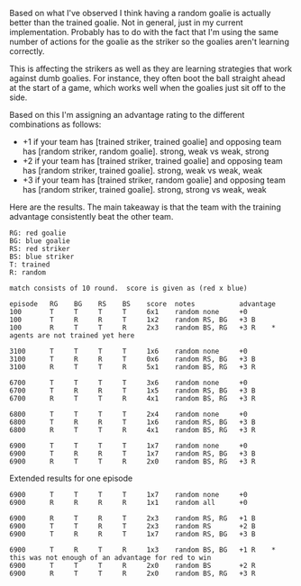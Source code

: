 Based on what I've observed I think having a random goalie is actually better than the trained goalie.  Not in general, just in my current implementation.  Probably has to do with the fact that I'm using the same number of actions for the goalie as the striker so the goalies aren't learning correctly.

This is affecting the strikers as well as they are learning strategies that work against dumb goalies.  For instance, they often boot the ball straight ahead at the start of a game, which works well when the goalies just sit off to the side.

Based on this I'm assigning an advantage rating to the different combinations as follows:
- +1 if your team has [trained striker, trained goalie] and opposing team has [random striker, random goalie].  strong, weak   vs weak, strong
- +2 if your team has [trained striker, trained goalie] and opposing team has [random striker, trained goalie]. strong, weak   vs weak, weak
- +3 if your team has [trained striker, random goalie]  and opposing team has [random striker, trained goalie]. strong, strong vs weak, weak

Here are the results.  The main takeaway is that the team with the training advantage consistently beat the other team.
```
RG: red goalie
BG: blue goalie
RS: red striker
BS: blue striker
T: trained
R: random

match consists of 10 round.  score is given as (red x blue)

episode   RG    BG    RS    BS    score  notes           advantage
100       T     T     T     T     6x1    random none     +0
100       T     R     R     T     1x2    random RS, BG   +3 B
100       R     T     T     R     2x3    random BS, RG   +3 R    * agents are not trained yet here

3100      T     T     T     T     1x6    random none     +0
3100      T     R     R     T     0x6    random RS, BG   +3 B
3100      R     T     T     R     5x1    random BS, RG   +3 R

6700      T     T     T     T     3x6    random none     +0
6700      T     R     R     T     1x5    random RS, BG   +3 B
6700      R     T     T     R     4x1    random BS, RG   +3 R

6800      T     T     T     T     2x4    random none     +0
6800      T     R     R     T     1x6    random RS, BG   +3 B
6800      R     T     T     R     4x1    random BS, RG   +3 R

6900      T     T     T     T     1x7    random none     +0
6900      T     R     R     T     1x7    random RS, BG   +3 B
6900      R     T     T     R     2x0    random BS, RG   +3 R
```


Extended results for one episode
```
6900      T     T     T     T     1x7    random none     +0
6900      R     R     R     R     1x1    random all      +0

6900      R     T     R     T     2x3    random RS, RG   +1 B
6900      T     T     R     T     2x3    random RS       +2 B
6900      T     R     R     T     1x7    random RS, BG   +3 B

6900      T     R     T     R     1x3    random BS, BG   +1 R    * this was not enough of an advantage for red to win
6900      T     T     T     R     2x0    random BS       +2 R
6900      R     T     T     R     2x0    random BS, RG   +3 R
```
